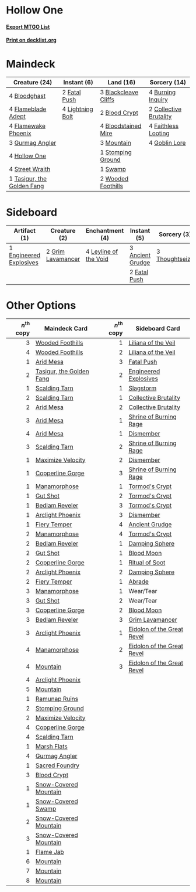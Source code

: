 # Hollow One

#### [Export MTGO List](../collection/Hollow%20One/Hollow%20One.txt)
#### [Print on decklist.org](http://decklist.org/?deckmain=3%09Blackcleave%20Cliffs%0A2%09Blood%20Crypt%0A4%09Bloodghast%0A4%09Bloodstained%20Mire%0A4%09Burning%20Inquiry%0A2%09Collective%20Brutality%0A4%09Faithless%20Looting%0A2%09Fatal%20Push%0A4%09Flameblade%20Adept%0A4%09Flamewake%20Phoenix%0A4%09Goblin%20Lore%0A3%09Gurmag%20Angler%0A4%09Hollow%20One%0A4%09Lightning%20Bolt%0A3%09Mountain%0A1%09Stomping%20Ground%0A4%09Street%20Wraith%0A1%09Swamp%0A1%09Tasigur,%20the%20Golden%20Fang%0A2%09Wooded%20Foothills&deckside=3%09Ancient%20Grudge%0A1%09Engineered%20Explosives%0A2%09Fatal%20Push%0A2%09Grim%20Lavamancer%0A4%09Leyline%20of%20the%20Void%0A3%09Thoughtseize)
# Maindeck

|                                            Creature (24)                                            |                                        Instant (6)                                        |                                           Land (16)                                           |                                          Sorcery (14)                                           |
|-----------------------------------------------------------------------------------------------------|-------------------------------------------------------------------------------------------|-----------------------------------------------------------------------------------------------|-------------------------------------------------------------------------------------------------|
|4 [Bloodghast](http://gatherer.wizards.com/Pages/Card/Details.aspx?multiverseid=438648)              |2 [Fatal Push](http://gatherer.wizards.com/Pages/Card/Details.aspx?multiverseid=423724)    |3 [Blackcleave Cliffs](http://gatherer.wizards.com/Pages/Card/Details.aspx?multiverseid=209401)|4 [Burning Inquiry](http://gatherer.wizards.com/Pages/Card/Details.aspx?multiverseid=191096)     |
|4 [Flameblade Adept](http://gatherer.wizards.com/Pages/Card/Details.aspx?multiverseid=426833)        |4 [Lightning Bolt](http://gatherer.wizards.com/Pages/Card/Details.aspx?multiverseid=234704)|2 [Blood Crypt](http://gatherer.wizards.com/Pages/Card/Details.aspx?multiverseid=405093)       |2 [Collective Brutality](http://gatherer.wizards.com/Pages/Card/Details.aspx?multiverseid=414380)|
|4 [Flamewake Phoenix](http://gatherer.wizards.com/Pages/Card/Details.aspx?multiverseid=391834)       |                                                                                           |4 [Bloodstained Mire](http://gatherer.wizards.com/Pages/Card/Details.aspx?multiverseid=405094) |4 [Faithless Looting](http://gatherer.wizards.com/Pages/Card/Details.aspx?multiverseid=413670)   |
|3 [Gurmag Angler](http://gatherer.wizards.com/Pages/Card/Details.aspx?multiverseid=391850)           |                                                                                           |3 [Mountain](http://gatherer.wizards.com/Pages/Card/Details.aspx?multiverseid=439604)          |4 [Goblin Lore](http://gatherer.wizards.com/Pages/Card/Details.aspx?multiverseid=6602)           |
|4 [Hollow One](http://gatherer.wizards.com/Pages/Card/Details.aspx?multiverseid=430852)              |                                                                                           |1 [Stomping Ground](http://gatherer.wizards.com/Pages/Card/Details.aspx?multiverseid=405110)   |                                                                                                 |
|4 [Street Wraith](http://gatherer.wizards.com/Pages/Card/Details.aspx?multiverseid=370428)           |                                                                                           |1 [Swamp](http://gatherer.wizards.com/Pages/Card/Details.aspx?multiverseid=439603)             |                                                                                                 |
|1 [Tasigur, the Golden Fang](http://gatherer.wizards.com/Pages/Card/Details.aspx?multiverseid=391937)|                                                                                           |2 [Wooded Foothills](http://gatherer.wizards.com/Pages/Card/Details.aspx?multiverseid=405116)  |                                                                                                 |


# Sideboard

|                                           Artifact (1)                                           |                                        Creature (2)                                        |                                        Enchantment (4)                                         |                                        Instant (5)                                        |                                       Sorcery (3)                                       |
|--------------------------------------------------------------------------------------------------|--------------------------------------------------------------------------------------------|------------------------------------------------------------------------------------------------|-------------------------------------------------------------------------------------------|-----------------------------------------------------------------------------------------|
|1 [Engineered Explosives](http://gatherer.wizards.com/Pages/Card/Details.aspx?multiverseid=370549)|2 [Grim Lavamancer](http://gatherer.wizards.com/Pages/Card/Details.aspx?multiverseid=234706)|4 [Leyline of the Void](http://gatherer.wizards.com/Pages/Card/Details.aspx?multiverseid=205013)|3 [Ancient Grudge](http://gatherer.wizards.com/Pages/Card/Details.aspx?multiverseid=425913)|3 [Thoughtseize](http://gatherer.wizards.com/Pages/Card/Details.aspx?multiverseid=438676)|
|                                                                                                  |                                                                                            |                                                                                                |2 [Fatal Push](http://gatherer.wizards.com/Pages/Card/Details.aspx?multiverseid=423724)    |                                                                                         |


# Other Options

|*n*<sup>th</sup> copy|                                           Maindeck Card                                           |*n*<sup>th</sup> copy|                                           Sideboard Card                                            |
|--------------------:|---------------------------------------------------------------------------------------------------|--------------------:|-----------------------------------------------------------------------------------------------------|
|                    3|[Wooded Foothills](http://gatherer.wizards.com/Pages/Card/Details.aspx?multiverseid=405116)        |                    1|[Liliana of the Veil](http://gatherer.wizards.com/Pages/Card/Details.aspx?multiverseid=425901)       |
|                    4|[Wooded Foothills](http://gatherer.wizards.com/Pages/Card/Details.aspx?multiverseid=405116)        |                    2|[Liliana of the Veil](http://gatherer.wizards.com/Pages/Card/Details.aspx?multiverseid=425901)       |
|                    1|[Arid Mesa](http://gatherer.wizards.com/Pages/Card/Details.aspx?multiverseid=426054)               |                    3|[Fatal Push](http://gatherer.wizards.com/Pages/Card/Details.aspx?multiverseid=423724)                |
|                    2|[Tasigur, the Golden Fang](http://gatherer.wizards.com/Pages/Card/Details.aspx?multiverseid=391937)|                    2|[Engineered Explosives](http://gatherer.wizards.com/Pages/Card/Details.aspx?multiverseid=370549)     |
|                    1|[Scalding Tarn](http://gatherer.wizards.com/Pages/Card/Details.aspx?multiverseid=426069)           |                    1|[Slagstorm](http://gatherer.wizards.com/Pages/Card/Details.aspx?multiverseid=214054)                 |
|                    2|[Scalding Tarn](http://gatherer.wizards.com/Pages/Card/Details.aspx?multiverseid=426069)           |                    1|[Collective Brutality](http://gatherer.wizards.com/Pages/Card/Details.aspx?multiverseid=414380)      |
|                    2|[Arid Mesa](http://gatherer.wizards.com/Pages/Card/Details.aspx?multiverseid=426054)               |                    2|[Collective Brutality](http://gatherer.wizards.com/Pages/Card/Details.aspx?multiverseid=414380)      |
|                    3|[Arid Mesa](http://gatherer.wizards.com/Pages/Card/Details.aspx?multiverseid=426054)               |                    1|[Shrine of Burning Rage](http://gatherer.wizards.com/Pages/Card/Details.aspx?multiverseid=218018)    |
|                    4|[Arid Mesa](http://gatherer.wizards.com/Pages/Card/Details.aspx?multiverseid=426054)               |                    1|[Dismember](http://gatherer.wizards.com/Pages/Card/Details.aspx?multiverseid=397830)                 |
|                    3|[Scalding Tarn](http://gatherer.wizards.com/Pages/Card/Details.aspx?multiverseid=426069)           |                    2|[Shrine of Burning Rage](http://gatherer.wizards.com/Pages/Card/Details.aspx?multiverseid=218018)    |
|                    1|[Maximize Velocity](http://gatherer.wizards.com/Pages/Card/Details.aspx?multiverseid=452861)       |                    2|[Dismember](http://gatherer.wizards.com/Pages/Card/Details.aspx?multiverseid=397830)                 |
|                    1|[Copperline Gorge](http://gatherer.wizards.com/Pages/Card/Details.aspx?multiverseid=209408)        |                    3|[Shrine of Burning Rage](http://gatherer.wizards.com/Pages/Card/Details.aspx?multiverseid=218018)    |
|                    1|[Manamorphose](http://gatherer.wizards.com/Pages/Card/Details.aspx?multiverseid=370568)            |                    1|[Tormod's Crypt](http://gatherer.wizards.com/Pages/Card/Details.aspx?multiverseid=389723)            |
|                    1|[Gut Shot](http://gatherer.wizards.com/Pages/Card/Details.aspx?multiverseid=397673)                |                    2|[Tormod's Crypt](http://gatherer.wizards.com/Pages/Card/Details.aspx?multiverseid=389723)            |
|                    1|[Bedlam Reveler](http://gatherer.wizards.com/Pages/Card/Details.aspx?multiverseid=414415)          |                    3|[Tormod's Crypt](http://gatherer.wizards.com/Pages/Card/Details.aspx?multiverseid=389723)            |
|                    1|[Arclight Phoenix](http://gatherer.wizards.com/Pages/Card/Details.aspx?multiverseid=452841)        |                    3|[Dismember](http://gatherer.wizards.com/Pages/Card/Details.aspx?multiverseid=397830)                 |
|                    1|[Fiery Temper](http://gatherer.wizards.com/Pages/Card/Details.aspx?multiverseid=108880)            |                    4|[Ancient Grudge](http://gatherer.wizards.com/Pages/Card/Details.aspx?multiverseid=425913)            |
|                    2|[Manamorphose](http://gatherer.wizards.com/Pages/Card/Details.aspx?multiverseid=370568)            |                    4|[Tormod's Crypt](http://gatherer.wizards.com/Pages/Card/Details.aspx?multiverseid=389723)            |
|                    2|[Bedlam Reveler](http://gatherer.wizards.com/Pages/Card/Details.aspx?multiverseid=414415)          |                    1|[Damping Sphere](http://gatherer.wizards.com/Pages/Card/Details.aspx?multiverseid=443101)            |
|                    2|[Gut Shot](http://gatherer.wizards.com/Pages/Card/Details.aspx?multiverseid=397673)                |                    1|[Blood Moon](http://gatherer.wizards.com/Pages/Card/Details.aspx?multiverseid=370419)                |
|                    2|[Copperline Gorge](http://gatherer.wizards.com/Pages/Card/Details.aspx?multiverseid=209408)        |                    1|[Ritual of Soot](http://gatherer.wizards.com/Pages/Card/Details.aspx?multiverseid=452834)            |
|                    2|[Arclight Phoenix](http://gatherer.wizards.com/Pages/Card/Details.aspx?multiverseid=452841)        |                    2|[Damping Sphere](http://gatherer.wizards.com/Pages/Card/Details.aspx?multiverseid=443101)            |
|                    2|[Fiery Temper](http://gatherer.wizards.com/Pages/Card/Details.aspx?multiverseid=108880)            |                    1|[Abrade](http://gatherer.wizards.com/Pages/Card/Details.aspx?multiverseid=430772)                    |
|                    3|[Manamorphose](http://gatherer.wizards.com/Pages/Card/Details.aspx?multiverseid=370568)            |                    1|Wear/Tear                                                                                            |
|                    3|[Gut Shot](http://gatherer.wizards.com/Pages/Card/Details.aspx?multiverseid=397673)                |                    2|Wear/Tear                                                                                            |
|                    3|[Copperline Gorge](http://gatherer.wizards.com/Pages/Card/Details.aspx?multiverseid=209408)        |                    2|[Blood Moon](http://gatherer.wizards.com/Pages/Card/Details.aspx?multiverseid=370419)                |
|                    3|[Bedlam Reveler](http://gatherer.wizards.com/Pages/Card/Details.aspx?multiverseid=414415)          |                    3|[Grim Lavamancer](http://gatherer.wizards.com/Pages/Card/Details.aspx?multiverseid=234706)           |
|                    3|[Arclight Phoenix](http://gatherer.wizards.com/Pages/Card/Details.aspx?multiverseid=452841)        |                    1|[Eidolon of the Great Revel](http://gatherer.wizards.com/Pages/Card/Details.aspx?multiverseid=442117)|
|                    4|[Manamorphose](http://gatherer.wizards.com/Pages/Card/Details.aspx?multiverseid=370568)            |                    2|[Eidolon of the Great Revel](http://gatherer.wizards.com/Pages/Card/Details.aspx?multiverseid=442117)|
|                    4|[Mountain](http://gatherer.wizards.com/Pages/Card/Details.aspx?multiverseid=439604)                |                    3|[Eidolon of the Great Revel](http://gatherer.wizards.com/Pages/Card/Details.aspx?multiverseid=442117)|
|                    4|[Arclight Phoenix](http://gatherer.wizards.com/Pages/Card/Details.aspx?multiverseid=452841)        |                     |                                                                                                     |
|                    5|[Mountain](http://gatherer.wizards.com/Pages/Card/Details.aspx?multiverseid=439604)                |                     |                                                                                                     |
|                    1|[Ramunap Ruins](http://gatherer.wizards.com/Pages/Card/Details.aspx?multiverseid=430870)           |                     |                                                                                                     |
|                    2|[Stomping Ground](http://gatherer.wizards.com/Pages/Card/Details.aspx?multiverseid=405110)         |                     |                                                                                                     |
|                    2|[Maximize Velocity](http://gatherer.wizards.com/Pages/Card/Details.aspx?multiverseid=452861)       |                     |                                                                                                     |
|                    4|[Copperline Gorge](http://gatherer.wizards.com/Pages/Card/Details.aspx?multiverseid=209408)        |                     |                                                                                                     |
|                    4|[Scalding Tarn](http://gatherer.wizards.com/Pages/Card/Details.aspx?multiverseid=426069)           |                     |                                                                                                     |
|                    1|[Marsh Flats](http://gatherer.wizards.com/Pages/Card/Details.aspx?multiverseid=426064)             |                     |                                                                                                     |
|                    4|[Gurmag Angler](http://gatherer.wizards.com/Pages/Card/Details.aspx?multiverseid=391850)           |                     |                                                                                                     |
|                    1|[Sacred Foundry](http://gatherer.wizards.com/Pages/Card/Details.aspx?multiverseid=405106)          |                     |                                                                                                     |
|                    3|[Blood Crypt](http://gatherer.wizards.com/Pages/Card/Details.aspx?multiverseid=405093)             |                     |                                                                                                     |
|                    1|[Snow-Covered Mountain](http://gatherer.wizards.com/Pages/Card/Details.aspx?multiverseid=184814)   |                     |                                                                                                     |
|                    1|[Snow-Covered Swamp](http://gatherer.wizards.com/Pages/Card/Details.aspx?multiverseid=184816)      |                     |                                                                                                     |
|                    2|[Snow-Covered Mountain](http://gatherer.wizards.com/Pages/Card/Details.aspx?multiverseid=184814)   |                     |                                                                                                     |
|                    3|[Snow-Covered Mountain](http://gatherer.wizards.com/Pages/Card/Details.aspx?multiverseid=184814)   |                     |                                                                                                     |
|                    1|[Flame Jab](http://gatherer.wizards.com/Pages/Card/Details.aspx?multiverseid=413673)               |                     |                                                                                                     |
|                    6|[Mountain](http://gatherer.wizards.com/Pages/Card/Details.aspx?multiverseid=439604)                |                     |                                                                                                     |
|                    7|[Mountain](http://gatherer.wizards.com/Pages/Card/Details.aspx?multiverseid=439604)                |                     |                                                                                                     |
|                    8|[Mountain](http://gatherer.wizards.com/Pages/Card/Details.aspx?multiverseid=439604)                |                     |                                                                                                     |

